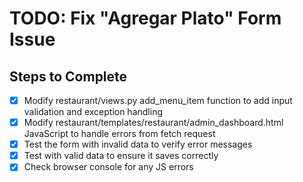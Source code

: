 # TODO: Fix "Agregar Plato" Form Issue

## Steps to Complete

- [x] Modify restaurant/views.py add_menu_item function to add input validation and exception handling
- [x] Modify restaurant/templates/restaurant/admin_dashboard.html JavaScript to handle errors from fetch request
- [x] Test the form with invalid data to verify error messages
- [x] Test with valid data to ensure it saves correctly
- [x] Check browser console for any JS errors
